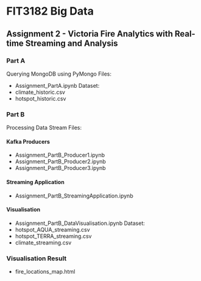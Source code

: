# FIT3182 Big Data
## Assignment 2 - Victoria Fire Analytics with Real-time Streaming and Analysis

### Part A
Querying MongoDB using PyMongo Files:
- Assignment_PartA.ipynb
Dataset:
- climate_historic.csv
- hotspot_historic.csv

### Part B
Processing Data Stream Files:
#### Kafka Producers
- Assignment_PartB_Producer1.ipynb
- Assignment_PartB_Producer2.ipynb
- Assignment_PartB_Producer3.ipynb
#### Streaming Application
- Assignment_PartB_StreamingApplication.ipynb
#### Visualisation
- Assignment_PartB_DataVisualisation.ipynb
Dataset:
- hotspot_AQUA_streaming.csv
- hotspot_TERRA_streaming.csv
- climate_streaming.csv

### Visualisation Result
- fire_locations_map.html
